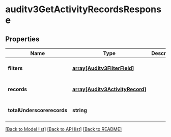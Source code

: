 # auditv3GetActivityRecordsResponse

## Properties
Name | Type | Description | Notes
------------ | ------------- | ------------- | -------------
**filters** | [**array[Auditv3FilterField]**](Auditv3FilterField.md) |  | [optional] [default to null]
**records** | [**array[Auditv3ActivityRecord]**](Auditv3ActivityRecord.md) |  | [optional] [default to null]
**totalUnderscorerecords** | **string** |  | [optional] [default to null]

[[Back to Model list]](../README.md#documentation-for-models) [[Back to API list]](../README.md#documentation-for-api-endpoints) [[Back to README]](../README.md)


